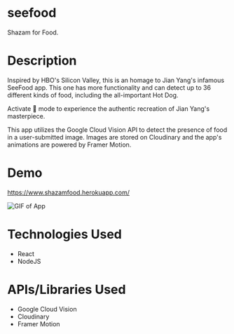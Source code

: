 # seefood
Shazam for Food.

# Description
Inspired by HBO's Silicon Valley, this is an homage to Jian Yang's infamous SeeFood app. This one has more functionality and can detect up to 36 different kinds of food, including the all-important Hot Dog. 

Activate :hotdog: mode to experience the authentic recreation of Jian Yang's masterpiece. 

This app utilizes the Google Cloud Vision API to detect the presence of food in a user-submitted image. Images are stored on Cloudinary and the app's animations are powered by Framer Motion. 

# Demo
https://www.shazamfood.herokuapp.com/

![GIF of App](https://github.com/rafael-domingo/seefood/blob/main/client/public/seefoodGIF.gif)

# Technologies Used
* React
* NodeJS

# APIs/Libraries Used
* Google Cloud Vision
* Cloudinary
* Framer Motion

